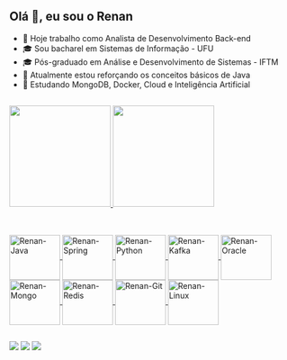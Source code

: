 ## Olá 👋, eu sou o Renan

- 🔭 Hoje trabalho como Analista de Desenvolvimento Back-end
- 🎓 Sou bacharel em Sistemas de Informação - UFU
- 🎓 Pós-graduado em Análise e Desenvolvimento de Sistemas - IFTM
- 📖 Atualmente estou reforçando os conceitos básicos de Java
- 📖 Estudando MongoDB, Docker, Cloud e Inteligência Artificial

##

<div>
  <a href="https://github.com/renansistemas">
    <img height="180em" src="https://github-readme-stats.vercel.app/api?username=renansistemas&show_icons=true&theme=dracula&include_all_commits=true&count_private=true"/>
    <img height="180em" src="https://github-readme-stats.vercel.app/api/top-langs/?username=renansistemas&&layout=compact&langs_count=16&theme=dracula"/>    
</div>

##

<div style="display: inline_block"><br>
  <img align="center" alt="Renan-Java" height="80" width="90" src="https://cdn.jsdelivr.net/gh/devicons/devicon@latest/icons/java/java-original.svg">
  <img align="center" alt="Renan-Spring" height="80" width="90" src="https://cdn.jsdelivr.net/gh/devicons/devicon@latest/icons/spring/spring-original.svg">
  <img align="center" alt="Renan-Python" height="80" width="90" src="https://cdn.jsdelivr.net/gh/devicons/devicon@latest/icons/python/python-original.svg">
  <img align="center" alt="Renan-Kafka" height="80" width="90" src="https://cdn.jsdelivr.net/gh/devicons/devicon@latest/icons/apachekafka/apachekafka-original-wordmark.svg">
  <img align="center" alt="Renan-Oracle" height="80" width="90" src="https://cdn.jsdelivr.net/gh/devicons/devicon@latest/icons/oracle/oracle-original.svg">
  <img align="center" alt="Renan-Mongo" height="80" width="90" src="https://cdn.jsdelivr.net/gh/devicons/devicon@latest/icons/mongodb/mongodb-original-wordmark.svg">
  <img align="center" alt="Renan-Redis" height="80" width="90" src="https://cdn.jsdelivr.net/gh/devicons/devicon@latest/icons/redis/redis-original-wordmark.svg">
  <img align="center" alt="Renan-Git" height="80" width="90" src="https://cdn.jsdelivr.net/gh/devicons/devicon@latest/icons/git/git-original-wordmark.svg">
  <img align="center" alt="Renan-Linux" height="80" width="90" src="https://cdn.jsdelivr.net/gh/devicons/devicon@latest/icons/linux/linux-original.svg">
</div>

##

<div>
  <a href="https://instagram.com/renansistemas" target="_blank"><img src="https://img.shields.io/badge/-Instagram-%23E4405F?style=for-the-badge&logo=instagram&logoColor=white" target="_blank"></a>
  <a href="https://www.linkedin.com/in/renansistemas" target="_blank"><img src="https://img.shields.io/badge/-LinkedIn-%230077B5?style=for-the-badge&logo=linkedin&logoColor=white" target="_blank"></a>
  <a href="https://wa.me/5534998811713"> <img src="https://img.shields.io/badge/WhatsApp-25D366?style=for-the-badge&logo=whatsapp&logoColor=white"></a>
</div>
